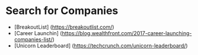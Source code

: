 # Search for Companies

* [BreakoutList] (https://breakoutlist.com/)
* [Career Launchin] (https://blog.wealthfront.com/2017-career-launching-companies-list/)
* [Unicorn Leaderboard] (https://techcrunch.com/unicorn-leaderboard/)
